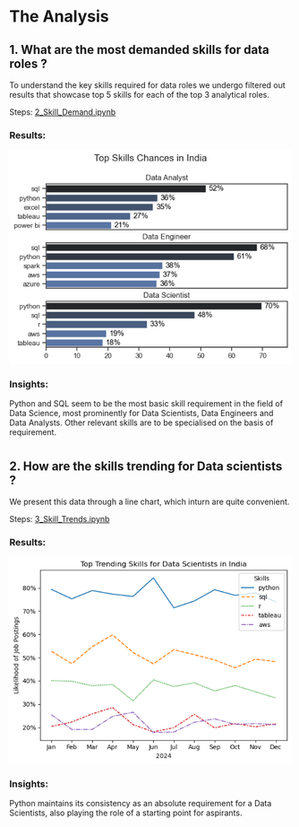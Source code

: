 # The Analysis
## 1. What are the most demanded skills for data roles ? 
To understand the key skills required for data roles we undergo filtered out results  that showcase top 5 skills for each of the top 3 analytical roles.

Steps: [2_Skill_Demand.ipynb](project_python\2_Skill_Demand.ipynb)

### Results: 
![Visualization of Top Skills](project_python\images\2_output.png)

### Insights:
Python and SQL seem to be the most basic skill requirement in the field of Data Science, most prominently for Data Scientists, Data Engineers and Data Analysts. Other relevant skills are to be specialised on the basis of requirement.
# 
## 2. How are the skills trending for Data scientists ?

We present this data through a line chart, which inturn are quite convenient.

Steps: [3_Skill_Trends.ipynb](project_python\3_Skill_Trends.ipynb)
### Results:
![Trending Skills](project_python\images\3_output.png)

### Insights:
Python maintains its consistency as an absolute requirement for a Data Scientists, also playing the role of a starting point for aspirants.
# 